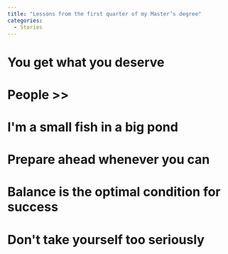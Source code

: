 ```yaml
---
title: "Lessons from the first quarter of my Master’s degree"
categories:
  - Stories 
---
```


# You get what you deserve 

# People >>

# I'm a small fish in a big pond 

# Prepare ahead whenever you can  

# Balance is the optimal condition for success  

# Don't take yourself too seriously 